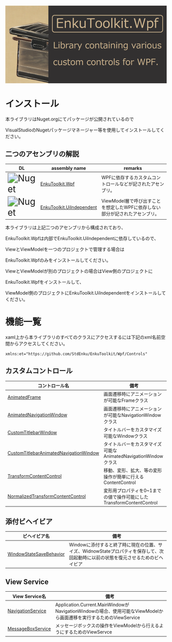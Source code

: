 ![logo](./docs/imgs/logo.png)



# インストール

本ライブラリはNuget.orgにてパッケージが公開されているので

VisualStudioのNugetパッケージマネージャー等を使用してインストールしてください。



## 二つのアセンブリの解説

| DL                                                           | assembly name                                                | remarks                                                      |
| ------------------------------------------------------------ | ------------------------------------------------------------ | ------------------------------------------------------------ |
| <img src="https://img.shields.io/nuget/dt/EnkuToolkit.Wpf?color=indigo&logo=Nuget&style=plastic" alt="Nuget" style="zoom:200%;" /> | [EnkuToolkit.Wpf](https://www.nuget.org/packages/EnkuToolkit.Wpf/) | WPFに依存するカスタムコントロールなどが記されたアセンブリ。  |
| <img src="https://img.shields.io/nuget/dt/EnkuToolkit.UiIndependent?color=indigo&logo=Nuget&style=plastic" alt="Nuget" style="zoom:200%;" /> | [EnkuToolkit.UiIndependent](https://www.nuget.org/packages/EnkuToolkit.UiIndependent/) | ViewModel層で呼び出すことを想定したWPFに依存しない部分が記されたアセンブリ。 |

本ライブラリは上記二つのアセンブリから構成されており、

EnkuToolkit.Wpfは内部でEnkuToolkit.UiIndependentに依存しているので、

ViewとViewModelを一つのプロジェクトで管理する場合は

EnkuToolkit.Wpfのみをインストールしてください。

ViewとViewModelが別のプロジェクトの場合はView側のプロジェクトに

EnkuToolkit.Wpfをインストールして、

ViewModel側のプロジェクトにEnkuToolkit.UiIndependentをインストールしてください。



# 機能一覧

xaml上から本ライブラリのすべてのクラスにアクセスするには下記のxml名前空間からアクセスしてください。

```xaml
xmlns:et="https://github.com/StdEnku/EnkuToolkit/Wpf/Controls"
```



## カスタムコントロール

| コントロール名                                               | 備考                                                         |
| ------------------------------------------------------------ | ------------------------------------------------------------ |
| [AnimatedFrame](./docs/AnimatedFrame-jp.md)                  | 画面遷移時にアニメーションが可能なFrameクラス                |
| [AnimatedNavigationWindow](./docs/AnimatedNavigationWindow-jp.md) | 画面遷移時にアニメーションが可能なNavigationWindowクラス     |
| [CustomTitlebarWindow](./docs/CustomTitlebarWindow-jp.md)    | タイトルバーをカスタマイズ可能なWindowクラス                 |
| [CustomTitlebarAnimatedNavigationWindow](./docs/CustomTitlebarAnimatedNavigationWindow-jp.md) | タイトルバーをカスタマイズ可能なAnimatedNavigationWindowクラス |
| [TransformContentControl](./docs/TransformContentControl-jp.md) | 移動、変形、拡大、等の変形操作が簡単に行えるContentControl   |
| [NormalizedTransformContentControl](./docs/NormalizedTransformContentControl-jp.md) | 変形用プロパティを0~1までの値で操作可能にしたTransformContentControl |



## 添付ビヘイビア

| ビヘイビア名                                                 | 備考                                                         |
| ------------------------------------------------------------ | ------------------------------------------------------------ |
| [WindowStateSaveBehavior](./docs/WindowStateSaveBehavior-jp.md) | Windowに添付すると終了時に現在の位置、サイズ、WidnowStateプロパティを保存して、次回起動時に以前の状態を復元させるためのビヘイビア |



## View Service

| View Service名                                      | 備考                                                         |
| --------------------------------------------------- | ------------------------------------------------------------ |
| [NavigationService](./docs/NavigationService-jp.md) | Application.Current.MainWindowがNavigationWindowの場合、使用可能なViewModelから画面遷移を実行するためのViewService |
| [MessageBoxService](./docs/MessageBoxService-jp.md) | メッセージボックスの操作をViewModelから行えるようにするためのViewServce |

